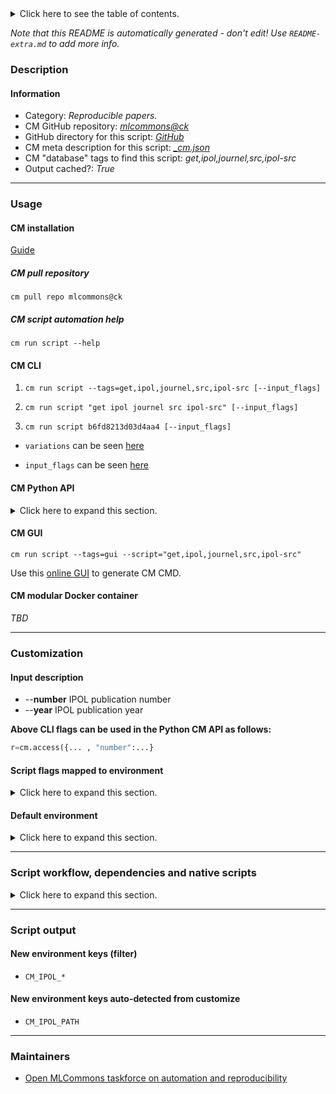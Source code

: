<details>
<summary>Click here to see the table of contents.</summary>

* [Description](#description)
* [Information](#information)
* [Usage](#usage)
  * [ CM installation](#cm-installation)
  * [ CM script automation help](#cm-script-automation-help)
  * [ CM CLI](#cm-cli)
  * [ CM Python API](#cm-python-api)
  * [ CM GUI](#cm-gui)
  * [ CM modular Docker container](#cm-modular-docker-container)
* [Customization](#customization)
  * [ Input description](#input-description)
  * [ Script flags mapped to environment](#script-flags-mapped-to-environment)
  * [ Default environment](#default-environment)
* [Script workflow, dependencies and native scripts](#script-workflow-dependencies-and-native-scripts)
* [Script output](#script-output)
* [New environment keys (filter)](#new-environment-keys-(filter))
* [New environment keys auto-detected from customize](#new-environment-keys-auto-detected-from-customize)
* [Maintainers](#maintainers)

</details>

*Note that this README is automatically generated - don't edit! Use `README-extra.md` to add more info.*

### Description

#### Information

* Category: *Reproducible papers.*
* CM GitHub repository: *[mlcommons@ck](https://github.com/mlcommons/ck/tree/master/cm-mlops)*
* GitHub directory for this script: *[GitHub](https://github.com/mlcommons/ck/tree/master/cm-mlops/script/get-ipol-src)*
* CM meta description for this script: *[_cm.json](_cm.json)*
* CM "database" tags to find this script: *get,ipol,journel,src,ipol-src*
* Output cached?: *True*
___
### Usage

#### CM installation

[Guide](https://github.com/mlcommons/ck/blob/master/docs/installation.md)

##### CM pull repository

```cm pull repo mlcommons@ck```

##### CM script automation help

```cm run script --help```

#### CM CLI

1. `cm run script --tags=get,ipol,journel,src,ipol-src [--input_flags]`

2. `cm run script "get ipol journel src ipol-src" [--input_flags]`

3. `cm run script b6fd8213d03d4aa4 [--input_flags]`

* `variations` can be seen [here](#variations)

* `input_flags` can be seen [here](#script-flags-mapped-to-environment)

#### CM Python API

<details>
<summary>Click here to expand this section.</summary>

```python

import cmind

r = cmind.access({'action':'run'
                  'automation':'script',
                  'tags':'get,ipol,journel,src,ipol-src'
                  'out':'con',
                  ...
                  (other input keys for this script)
                  ...
                 })

if r['return']>0:
    print (r['error'])

```

</details>


#### CM GUI

```cm run script --tags=gui --script="get,ipol,journel,src,ipol-src"```

Use this [online GUI](https://cKnowledge.org/cm-gui/?tags=get,ipol,journel,src,ipol-src) to generate CM CMD.

#### CM modular Docker container

*TBD*

___
### Customization


#### Input description

* --**number** IPOL publication number
* --**year** IPOL publication year

**Above CLI flags can be used in the Python CM API as follows:**

```python
r=cm.access({... , "number":...}
```

#### Script flags mapped to environment
<details>
<summary>Click here to expand this section.</summary>

* `--number=value`  &rarr;  `CM_IPOL_NUMBER=value`
* `--year=value`  &rarr;  `CM_IPOL_YEAR=value`

**Above CLI flags can be used in the Python CM API as follows:**

```python
r=cm.access({... , "number":...}
```

</details>

#### Default environment

<details>
<summary>Click here to expand this section.</summary>

These keys can be updated via `--env.KEY=VALUE` or `env` dictionary in `@input.json` or using script flags.


</details>

___
### Script workflow, dependencies and native scripts

<details>
<summary>Click here to expand this section.</summary>

  1. Read "deps" on other CM scripts from [meta](https://github.com/mlcommons/ck/tree/master/cm-mlops/script/get-ipol-src/_cm.json)
  1. ***Run "preprocess" function from [customize.py](https://github.com/mlcommons/ck/tree/master/cm-mlops/script/get-ipol-src/customize.py)***
  1. Read "prehook_deps" on other CM scripts from [meta](https://github.com/mlcommons/ck/tree/master/cm-mlops/script/get-ipol-src/_cm.json)
  1. ***Run native script if exists***
  1. Read "posthook_deps" on other CM scripts from [meta](https://github.com/mlcommons/ck/tree/master/cm-mlops/script/get-ipol-src/_cm.json)
  1. Run "postrocess" function from customize.py
  1. Read "post_deps" on other CM scripts from [meta](https://github.com/mlcommons/ck/tree/master/cm-mlops/script/get-ipol-src/_cm.json)
</details>

___
### Script output
#### New environment keys (filter)

* `CM_IPOL_*`
#### New environment keys auto-detected from customize

* `CM_IPOL_PATH`
___
### Maintainers

* [Open MLCommons taskforce on automation and reproducibility](https://github.com/mlcommons/ck/blob/master/docs/taskforce.md)